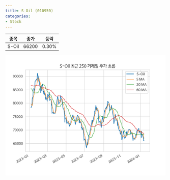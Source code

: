 ```yaml
---
title: S-Oil (010950)
categories:
- Stock
---
```


|종목|종가|등락|
|----|----|----|
|S-Oil|66200|0.30%|

<!-- more -->

![010950](/assets/images/stock/010950.png)